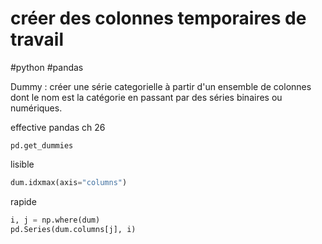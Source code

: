 # créer des colonnes temporaires de travail
#python #pandas

Dummy : créer une série categorielle à partir d'un ensemble de colonnes dont le nom est la catégorie en passant par des séries binaires ou numériques.

effective pandas ch 26

`pd.get_dummies`

lisible

```python
dum.idxmax(axis="columns")
```

rapide

```python
i, j = np.where(dum)
pd.Series(dum.columns[j], i)
```